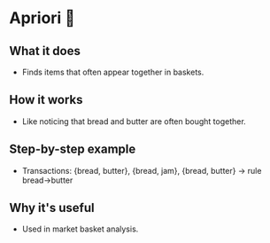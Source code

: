 # Apriori 🛒

## What it does
- Finds items that often appear together in baskets.

## How it works
- Like noticing that bread and butter are often bought together.

## Step-by-step example
- Transactions: {bread, butter}, {bread, jam}, {bread, butter} → rule bread→butter

## Why it's useful
- Used in market basket analysis.
